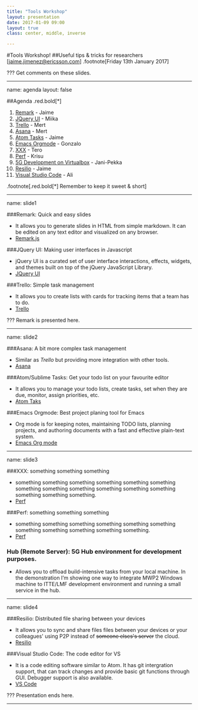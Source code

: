 ```yaml
---
title: "Tools Workshop"
layout: presentation
date: 2017-01-09 09:00
layout: true
class: center, middle, inverse

---
```


#Tools Workshop!
##Useful tips & tricks for researchers
[jaime.jimenez@ericsson.com]
.footnote[Friday 13th January 2017]

???
Get comments on these slides.

---

name: agenda
layout: false

##Agenda .red.bold[*]
1. [Remark](#slide1) - Jaime
1. [JQuery UI](#slide1) - Miika
1. [Trello](#slide1) - Mert
1. [Asana](#slide2) - Mert
1. [Atom Tasks](#slide2) - Jaime
1. [Emacs Orgmode](#slide2) - Gonzalo
1. [XXX](#slide3) - Tero
1. [Perf](#slide3) - Krisu
1. [5G Development on Virtualbox](#slide3) - Jani-Pekka
1. [Resilio](#slide4) - Jaime
1. [Visual Studio Code](#slide4) - Ali

.footnote[.red.bold[*] Remember to keep it sweet & short]

---

name: slide1

###Remark: Quick and easy slides
* It allows you to generate slides in HTML from simple markdown. It can be edited on any text editor and visualized on any browser.
* [Remark.js](https://remarkjs.com)

###JQuery UI: Making user interfaces in Javascript
* jQuery UI is a curated set of user interface interactions, effects, widgets, and themes built on top of the jQuery JavaScript Library.
* [JQuery UI](https://jqueryui.com)


###Trello: Simple task management
* It allows you to create lists with cards for tracking items that a team has to do.
* [Trello](https://trello.com)


???
Remark is presented here.

---

name: slide2

###Asana: A bit more complex task management
* Similar as *Trello* but providing more integration with other tools.
* [Asana](https://link.com)

###Atom/Sublime Tasks: Get your todo list on your favourite editor
* It allows you to manage your todo lists, create tasks, set when they are due, monitor, assign priorities, etc.
* [Atom Taks](https://atom.io/packages/tasks)


###Emacs Orgmode: Best project planing tool for Emacs
* Org mode is for keeping notes, maintaining TODO lists, planning projects, and authoring documents with a fast and effective plain-text system.
* [Emacs Org mode](http://orgmode.org)

---

name: slide3

###XXX: something something something
* something something something something something something something something something something something something something something something.
*  [Perf](https://www.resilio.com)

###Perf: something something something
* something something something something something something something something something something something.
* [Perf](https://www.resilio.com)

### Hub (Remote Server): 5G Hub environment for development purposes.
* Allows you to offload build-intensive tasks from your local machine. In the demonstration I’m showing one way to integrate MWP2 Windows machine to ITTE/LMF development environment and running a small service in the hub.

---

name: slide4

###Resilio: Distributed file sharing between your devices
* It allows you to sync and share files files between your devices or your colleagues' using P2P instead of ~~someone elses's server~~ the cloud.
* [Resilio](https://www.resilio.com)

###Visual Studio Code: The code editor for VS
* It is a code editing software similar to Atom. It has git intergration support, that can track changes and provide basic git functions through GUI. Debugger support is also available.
* [VS Code](https://code.visualstudio.com/)

???
Presentation ends here.

---
